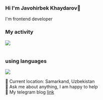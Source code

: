 ### Hi I'm Javohirbek Khaydarov👋

I'm frontend developer <br/>
### My activity 
![](https://github-readme-stats.vercel.app/api?username=javohirbekkhaydarov&count_private=true&show_icons=true&theme=react) <br/><br/>

### using languages
![](https://github-readme-stats.vercel.app/api/top-langs/?username=javohirbekkhaydarov&show_icons=true&theme=react)

📍   Current location: Samarkand, Uzbekistan  </br>
📝  Ask me about anything, I am happy to help </br>
📨  My telegram blog <a href="https://t.me/javohirbek_frontEnd">link</a>
